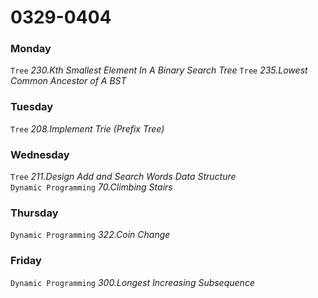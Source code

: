 # 0329-0404

### Monday 

`Tree` *230.Kth Smallest Element In A Binary Search Tree*
`Tree` *235.Lowest Common Ancestor of A BST*

### Tuesday

`Tree` *208.Implement Trie (Prefix Tree)*

### Wednesday

`Tree` *211.Design Add and Search Words Data Structure*  
`Dynamic Programming` *70.Climbing Stairs*

### Thursday

`Dynamic Programming` *322.Coin Change*

### Friday

`Dynamic Programming` *300.Longest Increasing Subsequence*